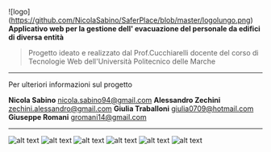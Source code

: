 
![logo] (https://github.com/NicolaSabino/SaferPlace/blob/master/logolungo.png)
**Applicativo web per la gestione dell' evacuazione del personale da edifici di diversa entità**
>Progetto ideato e realizzato dal Prof.Cucchiarelli docente del corso di Tecnologie Web dell'Università Politecnico delle Marche



***

Per ulteriori informazioni sul progetto

**Nicola Sabino**       nicola.sabino94@gmail.com
**Alessandro Zechini**  zechini.alessandro@gmail.com
**Giulia Traballoni**   giulia0709@hotmail.com
**Giuseppe Romani**     gromani14@gmail.com

***
![alt text](http://www.alsacreations.com/xmedia/doc/full/php-elephant.png) ![alt text](https://upload.wikimedia.org/wikipedia/commons/thumb/6/61/HTML5_logo_and_wordmark.svg/128px-HTML5_logo_and_wordmark.svg.png) ![alt text](http://www.diapason-info.com/wp-content/uploads/2014/07/zend-framework.jpg) ![alt text](http://eimagine.com/wp-content/uploads/2014/09/js.png) ![alt text](http://3.bp.blogspot.com/-Pv6D2RbhMoY/UfklyE_3fkI/AAAAAAAAAo0/wftYaC95wQg/s1600/logo-jquery2.png) ![alt text](https://pbs.twimg.com/profile_images/532662364613525504/GN559Lfb_400x400.png)



